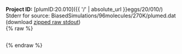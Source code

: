 **Project ID:** [plumID:20.010]({{ '/' | absolute_url }}eggs/20/010/)  
Stderr for source:  BiasedSimulations/96molecules/270K/plumed.dat   
(download [zipped raw stdout](plumed.dat.plumed.stdout.txt.zip))  
{% raw %}
<pre>
</pre>
{% endraw %}
